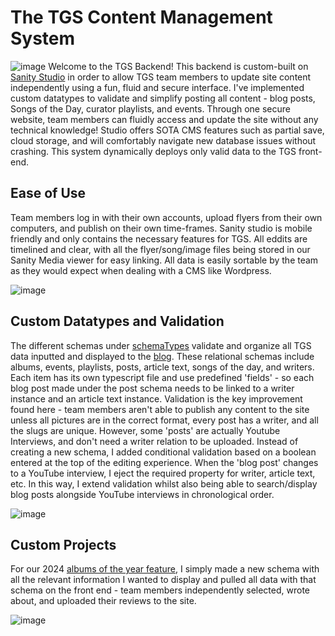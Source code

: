 # The TGS Content Management System
![image](https://github.com/user-attachments/assets/7bfdf934-8d3a-4633-b0d9-b6f3e2c33dfe)
Welcome to the TGS Backend! This backend is custom-built on [Sanity Studio](sanity.io) in order to allow TGS team members to update site content independently using a fun, fluid and secure interface. I've implemented custom datatypes to validate and simplify posting all content - blog posts, Songs of the Day, curator playlists, and events. Through one secure website, team members can fluidly access and update the site without any technical knowledge! Studio offers SOTA CMS features such as partial save, cloud storage, and will comfortably navigate new database issues without crashing. This system dynamically deploys only valid data to the TGS front-end.
## Ease of Use
Team members log in with their own accounts, upload flyers from their own computers, and publish on their own time-frames. Sanity studio is mobile friendly and only contains the necessary features for TGS. All eddits are timelined and clear, with all the flyer/song/image files being stored in our Sanity Media viewer for easy linking. All data is easily sortable by the team as they would expect when dealing with a CMS like Wordpress.

![image](https://github.com/user-attachments/assets/a0cb7049-228e-4e8e-b3d8-5218b866b08c)

## Custom Datatypes and Validation
The different schemas under [schemaTypes](schemaTypes) validate and organize all TGS data inputted and displayed to the [blog](thatgoodsht.com/blog). These relational schemas include albums, events, playlists, posts, article text, songs of the day, and writers. Each item has its own typescript file and use predefined 'fields' - so each blog post made under the post schema needs to be linked to a writer instance and an article text instance. Validation is the key improvement found here - team members aren't able to publish any content to the site unless all pictures are in the correct format, every post has a writer, and all the slugs are unique.
However, some 'posts' are actually Youtube Interviews, and don't need a writer relation to be uploaded. Instead of creating a new schema, I added conditional validation based on a boolean entered at the top of the editing experience. When the 'blog post' changes to a YouTube interview, I eject the required property for writer, article text, etc. In this way, I extend validation whilst also being able to search/display blog posts alongside YouTube interviews in chronological order.

![image](https://github.com/user-attachments/assets/28684390-1d9b-4f87-be68-07fcd4ec8a2c)
## Custom Projects
For our 2024 [albums of the year feature](https://www.thatgoodsht.com/feature/2024), I simply made a new schema with all the relevant information I wanted to display and pulled all data with that schema on the front end - team members independently selected, wrote about, and uploaded their reviews to the site.

![image](https://github.com/user-attachments/assets/1aca845f-f11f-4b71-9dca-8fd4f9dfe6ee)